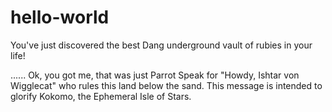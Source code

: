 # hello-world
You've just discovered the best Dang underground vault of rubies in your life!

......
Ok, you got me,  that was just Parrot Speak for "Howdy, Ishtar von Wigglecat" who rules this land below the sand. This message is intended to glorify Kokomo, the Ephemeral Isle of Stars.
